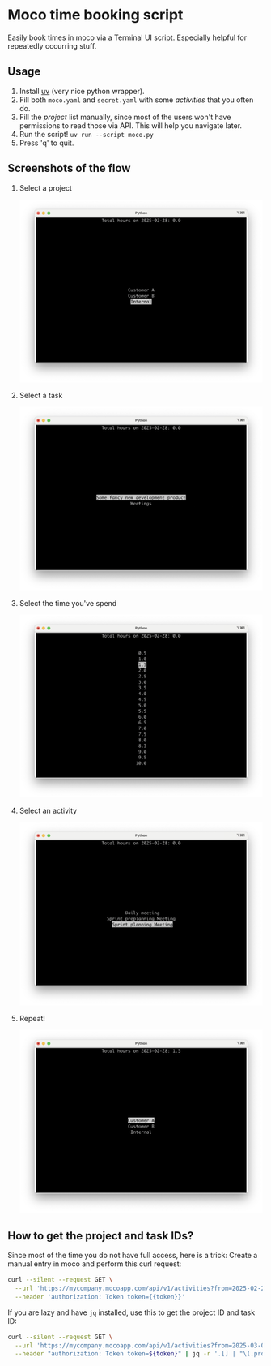 # Moco time booking script

Easily book times in moco via a Terminal UI script.
Especially helpful for repeatedly occurring stuff.

## Usage

1. Install [uv](https://docs.astral.sh/uv/) (very nice python wrapper).
2. Fill both `moco.yaml` and `secret.yaml` with some _activities_ that you often do.
3. Fill the _project_ list manually, since most of the users won't have permissions to read those via API. This will help you navigate later.
4. Run the script! `uv run --script moco.py`
5. Press 'q' to quit.

## Screenshots of the flow

1. Select a project

    ![select a project](images/step1.png)

2. Select a task

    ![select a task](images/step2.png)

3. Select the time you've spend

    ![select time spend](images/step3.png)

4. Select an activity

    ![select an activity](images/step4.png)

5. Repeat!

    ![repeat](images/repeat.png)

## How to get the project and task IDs?

Since most of the time you do not have full access, here is a trick: Create a manual entry in moco and perform this curl request:

```sh
curl --silent --request GET \
  --url 'https://mycompany.mocoapp.com/api/v1/activities?from=2025-02-28&to=2025-02-28' \
  --header 'authorization: Token token={{token}}'
```

If you are lazy and have `jq` installed, use this to get the project ID and task ID:

```sh
curl --silent --request GET \
  --url 'https://mycompany.mocoapp.com/api/v1/activities?from=2025-03-03&to=2025-03-03' \
  --header "authorization: Token token=${token}" | jq -r '.[] | "\(.project.id) \(.project.name) \(.task.id) \(.task.name)"'
```
